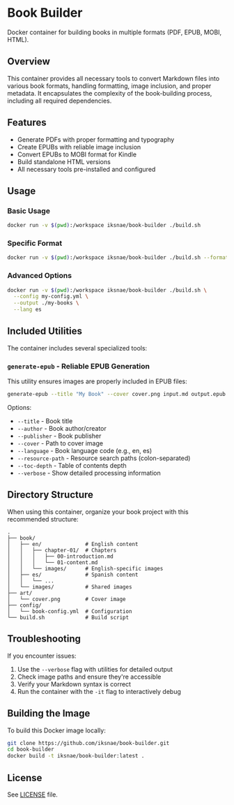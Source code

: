 # Book Builder

Docker container for building books in multiple formats (PDF, EPUB, MOBI, HTML).

## Overview

This container provides all necessary tools to convert Markdown files into various book formats, handling formatting, image inclusion, and proper metadata. It encapsulates the complexity of the book-building process, including all required dependencies.

## Features

- Generate PDFs with proper formatting and typography
- Create EPUBs with reliable image inclusion
- Convert EPUBs to MOBI format for Kindle
- Build standalone HTML versions
- All necessary tools pre-installed and configured

## Usage

### Basic Usage

```bash
docker run -v $(pwd):/workspace iksnae/book-builder ./build.sh
```

### Specific Format

```bash
docker run -v $(pwd):/workspace iksnae/book-builder ./build.sh --format pdf
```

### Advanced Options

```bash
docker run -v $(pwd):/workspace iksnae/book-builder ./build.sh \
  --config my-config.yml \
  --output ./my-books \
  --lang es
```

## Included Utilities

The container includes several specialized tools:

### `generate-epub` - Reliable EPUB Generation

This utility ensures images are properly included in EPUB files:

```bash
generate-epub --title "My Book" --cover cover.png input.md output.epub
```

Options:

- `--title` - Book title
- `--author` - Book author/creator
- `--publisher` - Book publisher
- `--cover` - Path to cover image
- `--language` - Book language code (e.g., en, es)
- `--resource-path` - Resource search paths (colon-separated)
- `--toc-depth` - Table of contents depth
- `--verbose` - Show detailed processing information

## Directory Structure

When using this container, organize your book project with this recommended structure:

```
.
├── book/
│   ├── en/              # English content
│   │   ├── chapter-01/  # Chapters
│   │   │   ├── 00-introduction.md
│   │   │   └── 01-content.md
│   │   └── images/      # English-specific images
│   ├── es/              # Spanish content
│   │   └── ...
│   └── images/          # Shared images
├── art/
│   └── cover.png        # Cover image
├── config/
│   └── book-config.yml  # Configuration
└── build.sh             # Build script
```

## Troubleshooting

If you encounter issues:

1. Use the `--verbose` flag with utilities for detailed output
2. Check image paths and ensure they're accessible
3. Verify your Markdown syntax is correct
4. Run the container with the `-it` flag to interactively debug

## Building the Image

To build this Docker image locally:

```bash
git clone https://github.com/iksnae/book-builder.git
cd book-builder
docker build -t iksnae/book-builder:latest .
```

## License

See [LICENSE](LICENSE) file.
